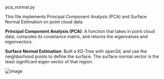 pca_normal.py


This file implements Principal Component Analysis (PCA) and Surface Normal Estimation on point cloud data. 

**Principal Component Analysis (PCA)**: A function that takes in point cloud data, computes its covariance matrix, and returns the eigenvalues and eigenvectors.

**Surface Normal Estimation**: Built a KD-Tree with open3d, and use the neighborhood points to define the surface. The surface normal vector is the least significant eigen vector of that region. 

![image](https://github.com/user-attachments/assets/16910ca4-5df3-423f-9206-e3819d737820)
